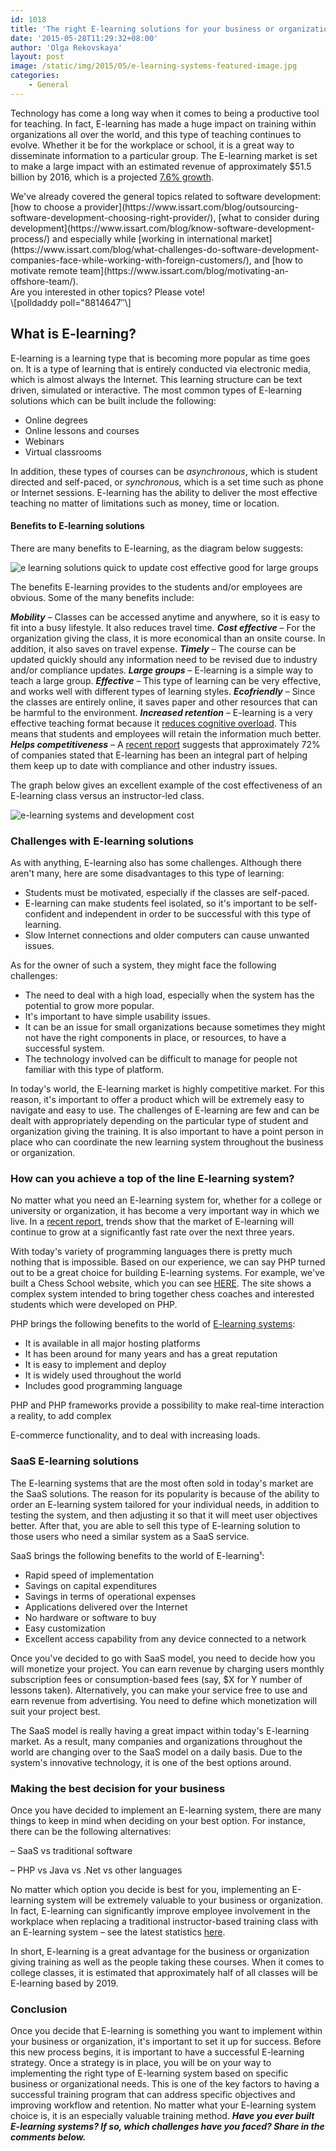 ```yaml
---
id: 1018
title: 'The right E-learning solutions for your business or organization'
date: '2015-05-28T11:29:32+08:00'
author: 'Olga Rekovskaya'
layout: post
image: /static/img/2015/05/e-learning-systems-featured-image.jpg
categories:
    - General
---
```


Technology has come a long way when it comes to being a productive tool for teaching. In fact, E-learning has made a huge impact on training within organizations all over the world, and this type of teaching continues to evolve. Whether it be for the workplace or school, it is a great way to disseminate information to a particular group. The E-learning market is set to make a large impact with an estimated revenue of approximately $51.5 billion by 2016, which is a projected [7.6% growth](http://elearningindustry.com/5-ways-to-reduce-cognitive-load-in-elearning).

<div>We've already covered the general topics related to software development: [how to choose a provider](https://www.issart.com/blog/outsourcing-software-development-choosing-right-provider/), [what to consider during development](https://www.issart.com/blog/know-software-development-process/) and especially while [working in international market](https://www.issart.com/blog/what-challenges-do-software-development-companies-face-while-working-with-foreign-customers/), and [how to motivate remote team](https://www.issart.com/blog/motivating-an-offshore-team/).</div><div>Are you interested in other topics? Please vote!</div>\[polldaddy poll="8814647″\]

## What is E-learning?

E-learning is a learning type that is becoming more popular as time goes on. It is a type of learning that is entirely conducted via electronic media, which is almost always the Internet. This learning structure can be text driven, simulated or interactive. The most common types of E-learning solutions which can be built include the following:

- Online degrees
- Online lessons and courses
- Webinars
- Virtual classrooms

In addition, these types of courses can be *asynchronous*, which is student directed and self-paced, or *synchronous*, which is a set time such as phone or Internet sessions. E-learning has the ability to deliver the most effective teaching no matter of limitations such as money, time or location.

#### Benefits to E-learning solutions

There are many benefits to E-learning, as the diagram below suggests:

![e learning solutions quick to update cost effective good for large groups](/static/img/2015/05/e-Learning-solutions-benefits.png)

The benefits E-learning provides to the students and/or employees are obvious. Some of the many benefits include:

***Mobility*** – Classes can be accessed anytime and anywhere, so it is easy to fit into a busy lifestyle. It also reduces travel time.
***Cost effective*** – For the organization giving the class, it is more economical than an onsite course. In addition, it also saves on travel expense.
***Timely*** – The course can be updated quickly should any information need to be revised due to industry and/or compliance updates.
***Large groups*** – E-learning is a simple way to teach a large group.
***Effective*** – This type of learning can be very effective, and works well with different types of learning styles.
***Ecofriendly*** – Since the classes are entirely online, it saves paper and other resources that can be harmful to the environment.
***Increased retention*** – E-learning is a very effective teaching format because it [reduces cognitive overload](http://elearningindustry.com/5-ways-to-reduce-cognitive-load-in-elearning). This means that students and employees will retain the information much better.
***Helps competitiveness*** – A [recent report](http://elearningindustry.com/4-effective-gamification-strategies-for-corporate-training) suggests that approximately 72% of companies stated that E-learning has been an integral part of helping them keep up to date with compliance and other industry issues.

The graph below gives an excellent example of the cost effectiveness of an E-learning class versus an instructor-led class.

![e-learning systems and development cost](/static/img/2015/05/instruction-led-development-and-delivery-costs-vs-e-learning-systems.jpg)

### Challenges with E-learning solutions

As with anything, E-learning also has some challenges. Although there aren't many, here are some disadvantages to this type of learning:

- Students must be motivated, especially if the classes are self-paced.
- E-learning can make students feel isolated, so it's important to be self-confident and independent in order to be successful with this type of learning.
- Slow Internet connections and older computers can cause unwanted issues.

As for the owner of such a system, they might face the following challenges:

- The need to deal with a high load, especially when the system has the potential to grow more popular.
- It's important to have simple usability issues.
- It can be an issue for small organizations because sometimes they might not have the right components in place, or resources, to have a successful system.
- The technology involved can be difficult to manage for people not familiar with this type of platform.

In today's world, the E-learning market is highly competitive market. For this reason, it's important to offer a product which will be extremely easy to navigate and easy to use. The challenges of E-learning are few and can be dealt with appropriately depending on the particular type of student and organization giving the training. It is also important to have a point person in place who can coordinate the new learning system throughout the business or organization.

### How can you achieve a top of the line E-learning system?

No matter what you need an E-learning system for, whether for a college or university or organization, it has become a very important way in which we live. In a [recent report](https://www.docebo.com/landing/contactform/elearning-market-trends-and-forecast-2014-2016-docebo-report.pdf), trends show that the market of E-learning will continue to grow at a significantly fast rate over the next three years.

With today's variety of programming languages there is pretty much nothing that is impossible. Based on our experience, we can say PHP turned out to be a great choice for building E-learning systems. For example, we've built a Chess School website, which you can see [HERE](http://www.issart.com/en/portfolio/details/id/122). The site shows a complex system intended to bring together chess coaches and interested students which were developed on PHP.

PHP brings the following benefits to the world of [E-learning systems](http://www.efrontlearning.net/blog/2015/03/e-learning-software-made-with-passion-and-php.html):

- It is available in all major hosting platforms
- It has been around for many years and has a great reputation
- It is easy to implement and deploy
- It is widely used throughout the world
- Includes good programming language

PHP and PHP frameworks provide a possibility to make real-time interaction a reality, to add complex

E-commerce functionality, and to deal with increasing loads.

### SaaS E-learning solutions

The E-learning systems that are the most often sold in today's market are the SaaS solutions. The reason for its popularity is because of the ability to order an E-learning system tailored for your individual needs, in addition to testing the system, and then adjusting it so that it will meet user objectives better. After that, you are able to sell this type of E-learning solution to those users who need a similar system as a SaaS service.

SaaS brings the following benefits to the world of E-learning¹:

- Rapid speed of implementation
- Savings on capital expenditures
- Savings in terms of operational expenses
- Applications delivered over the Internet
- No hardware or software to buy
- Easy customization
- Excellent access capability from any device connected to a network

Once you've decided to go with SaaS model, you need to decide how you will monetize your project. You can earn revenue by charging users monthly subscription fees or consumption-based fees (say, $X for Y number of lessons taken). Alternatively, you can make your service free to use and earn revenue from advertising. You need to define which monetization will suit your project best.

The SaaS model is really having a great impact within today's E-learning market. As a result, many companies and organizations throughout the world are changing over to the SaaS model on a daily basis. Due to the system's innovative technology, it is one of the best options around.

### Making the best decision for your business

Once you have decided to implement an E-learning system, there are many things to keep in mind when deciding on your best option. For instance, there can be the following alternatives:

– SaaS vs traditional software

– PHP vs Java vs .Net vs other languages

No matter which option you decide is best for you, implementing an E-learning system will be extremely valuable to your business or organization. In fact, E-learning can significantly improve employee involvement in the workplace when replacing a traditional instructor-based training class with an E-learning system – see the latest statistics [here](https://supplygem.com/elearning-digital-education-statistics/).

In short, E-learning is a great advantage for the business or organization giving training as well as the people taking these courses. When it comes to college classes, it is estimated that approximately half of all classes will be E-learning based by 2019.

### Conclusion

Once you decide that E-learning is something you want to implement within your business or organization, it's important to set it up for success. Before this new process begins, it is important to have a successful E-learning strategy. Once a strategy is in place, you will be on your way to implementing the right type of E-learning system based on specific business or organizational needs. This is one of the key factors to having a successful training program that can address specific objectives and improving workflow and retention. No matter what your E-learning system choice is, it is an especially valuable training method. ***Have you ever built E-learning systems? If so, which challenges have you faced? Share in the comments below.***